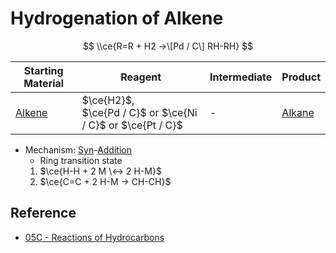 # Hydrogenation of Alkene

$$
\\ce{R=R + H2 ->\[Pd / C\] RH-RH}
$$

|Starting Material|Reagent|Intermediate|Product|
|-----------------|-------|------------|-------|
|[Alkene](../../Functional%20Group/Alkenyl%20Group.md)|$\ce{H2}$,<br>$\ce{Pd / C}$ or $\ce{Ni / C}$ or $\ce{Pt / C}$|-|[Alkane](../../Functional%20Group/Alkyl%20Group.md)|

* Mechanism: [Syn](../Classification%20of%20Organic%20Reaction/Addition%20Reaction.md#syn)-[Addition](../Classification%20of%20Organic%20Reaction/Addition%20Reaction.md)
  * Ring transition state
  1. $\ce{H-H + 2 M \<-> 2 H-M}$
  1. $\ce{C=C + 2 H-M -> CH-CH}$

## Reference

* [05C - Reactions of Hydrocarbons](../../../../../00%20-%20Summary/SCCH134%20-%20Organic%20Chemistry%20for%20Medical%20Science/05C%20-%20Reactions%20of%20Hydrocarbons.md)
